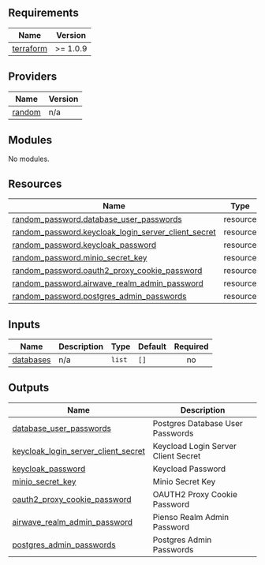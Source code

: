 ## Requirements

| Name | Version |
|------|---------|
| <a name="requirement_terraform"></a> [terraform](#requirement\_terraform) | >= 1.0.9 |

## Providers

| Name | Version |
|------|---------|
| <a name="provider_random"></a> [random](#provider\_random) | n/a |

## Modules

No modules.

## Resources

| Name | Type |
|------|------|
| [random_password.database_user_passwords](https://registry.terraform.io/providers/hashicorp/random/latest/docs/resources/password) | resource |
| [random_password.keycloak_login_server_client_secret](https://registry.terraform.io/providers/hashicorp/random/latest/docs/resources/password) | resource |
| [random_password.keycloak_password](https://registry.terraform.io/providers/hashicorp/random/latest/docs/resources/password) | resource |
| [random_password.minio_secret_key](https://registry.terraform.io/providers/hashicorp/random/latest/docs/resources/password) | resource |
| [random_password.oauth2_proxy_cookie_password](https://registry.terraform.io/providers/hashicorp/random/latest/docs/resources/password) | resource |
| [random_password.airwave_realm_admin_password](https://registry.terraform.io/providers/hashicorp/random/latest/docs/resources/password) | resource |
| [random_password.postgres_admin_passwords](https://registry.terraform.io/providers/hashicorp/random/latest/docs/resources/password) | resource |

## Inputs

| Name | Description | Type | Default | Required |
|------|-------------|------|---------|:--------:|
| <a name="input_databases"></a> [databases](#input\_databases) | n/a | `list` | `[]` | no |

## Outputs

| Name | Description |
|------|-------------|
| <a name="output_database_user_passwords"></a> [database\_user\_passwords](#output\_database\_user\_passwords) | Postgres Database User Passwords |
| <a name="output_keycloak_login_server_client_secret"></a> [keycloak\_login\_server\_client\_secret](#output\_keycloak\_login\_server\_client\_secret) | Keycload Login Server Client Secret |
| <a name="output_keycloak_password"></a> [keycloak\_password](#output\_keycloak\_password) | Keycload Password |
| <a name="output_minio_secret_key"></a> [minio\_secret\_key](#output\_minio\_secret\_key) | Minio Secret Key |
| <a name="output_oauth2_proxy_cookie_password"></a> [oauth2\_proxy\_cookie\_password](#output\_oauth2\_proxy\_cookie\_password) | OAUTH2 Proxy Cookie Password |
| <a name="output_airwave_realm_admin_password"></a> [airwave\_realm\_admin\_password](#output\_airwave\_realm\_admin\_password) | Pienso Realm Admin Password |
| <a name="output_postgres_admin_passwords"></a> [postgres\_admin\_passwords](#output\_postgres\_admin\_passwords) | Postgres Admin Passwords |

